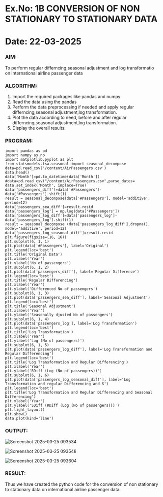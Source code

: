 # Ex.No: 1B                     CONVERSION OF NON STATIONARY TO STATIONARY DATA
# Date: 22-03-2025

### AIM:
To perform regular differncing,seasonal adjustment and log transformatio on international airline passenger data
### ALGORITHM:
1. Import the required packages like pandas and numpy
2. Read the data using the pandas
3. Perform the data preprocessing if needed and apply regular differncing,seasonal adjustment,log transformation.
4. Plot the data according to need, before and after regular differncing,seasonal adjustment,log transformation.
5. Display the overall results.
### PROGRAM:
```
import pandas as pd
import numpy as np
import matplotlib.pyplot as plt
from statsmodels.tsa.seasonal import seasonal_decompose
data=pd.read_csv('/content/AirPassengers.csv')
data.head()
data['Month']=pd.to_datetime(data['Month']) #data=pd.read_csv("/content/AirPassengers.csv",parse_dates=
data.set_index('Month', inplace=True)
data['passengers_diff']=data['#Passengers']-data['#Passengers'].shift(1)
result = seasonal_decompose(data['#Passengers'], model='additive', period=12)
data['passengers_sea_diff']=result.resid
data['passengers_log'] = np.log(data['#Passengers'])
data['passengers_log_diff']=data['passengers_log']-data['passengers_log'].shift(1)
result = seasonal_decompose (data['passengers_log_diff'].dropna(), model='additive', period=12)
data['passengers_log_seasonal_diff']=result.resid
plt.figure(figsize=(16, 16))
plt.subplot(6, 1, 1)
plt.plot(data['#Passengers'], label='Original')
plt.legend(loc='best')
plt.title('Original Data')
plt.xlabel('Year')
plt.ylabel('No of passengers')
plt.subplot(6, 1, 2)
plt.plot(data['passengers_diff'], label='Regular Difference')
plt.legend(loc='best')
plt.title('Regular Differencing')
plt.xlabel('Year')
plt.ylabel('Differenced No of passengers')
plt.subplot(6, 1, 3)
plt.plot(data['passengers_sea_diff'], label='Seasonal Adjustment')
plt.legend(loc='best')
plt.title('Seasonal Adjustment')
plt.xlabel('Year')
plt.ylabel('Seasonally djusted No of passengers')
plt.subplot(6, 1, 4)
plt.plot(data['passengers_log'], label='Log Transformation')
plt.legend(loc='best')
plt.title('Log Transformation')
plt.xlabel('Year')
plt.ylabel('Log (No of passengers)')
plt.subplot(6, 1, 5)
plt.plot(data['passengers_log_diff'], label='Log Transformation and Regular Differencing')
plt.legend(loc='best')
plt.title('Log Transformation and Regular Differencing')
plt.xlabel('Year')
plt.ylabel('RDiff (Log (No of passengers))')
plt.subplot(6, 1, 6)
plt.plot(data['passengers_log_seasonal_diff'], label='Log Transformation and regular Differencing and S')
plt.legend(loc='best')
plt.title('Log Transformation and Regular Differencing and Seasonal Differencing')
plt.xlabel('Year')
plt.ylabel('SDiff (RDiff (Log (No of passengers)))')
plt.tight_layout()
plt.show()
data.plot(kind='line')
```
### OUTPUT:

![Screenshot 2025-03-25 093534](https://github.com/user-attachments/assets/1259c7dc-806e-4034-8241-03af53a2de42)

![Screenshot 2025-03-25 093548](https://github.com/user-attachments/assets/28d3c2b0-84fa-48b4-a14b-730c0dcf3d0d)

![Screenshot 2025-03-25 093604](https://github.com/user-attachments/assets/4c7fc560-adeb-4f02-822a-cad23f7a505e)

### RESULT:
Thus we have created the python code for the conversion of non stationary to stationary data on international airline passenger
data.
